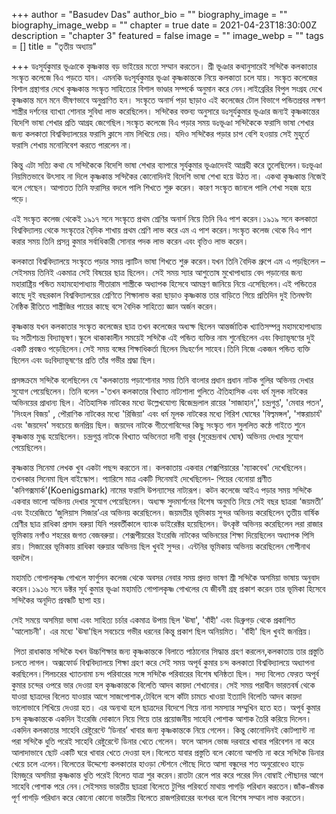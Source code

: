 +++
author = "Basudev Das"
author_bio = ""
biography_image = ""
biography_image_webp = ""
chapter = true
date = 2021-04-23T18:30:00Z
description = "chapter 3"
featured = false
image = ""
image_webp = ""
tags = []
title = "তৃতীয় অধ্যায়"

+++
ডঃসূর্যকুমার ভূঞাকে কৃষ্ণকান্ত বড় ভাইয়ের মতো সম্মান করতেন। শ্রী ভূঞার কথানুসারেই সন্দিকৈ কলকাতার সংস্কৃত কলেজে বিএ পড়তে যান। এমনকি ডঃসূর্যকুমার ভূঞা কৃষ্ণকান্তকে নিয়ে কলকাতা চলে যায়। সংস্কৃত কলেজের বিশাল গ্রন্থাগার দেখে কৃষ্ণকান্ত সংস্কৃত সাহিত্যের বিশাল ভাণ্ডার সম্পর্কে অনুমান করে নেন।লাইব্রেরির বিপুল সংগ্রহ দেখে কৃষ্ণকান্ত মনে মনে ভীষণভাবে অনুপ্রাণিত হন। সংস্কৃতে অনার্স পড়া ছাড়াও এই কলেজের টোল বিভাগে পন্ডিতপ্রবর লক্ষণ শাস্ত্রীর দর্শনের ব্যাখ্যা শোনার সুবিধা লাভ করেছিলেন। সন্দিকৈর বক্তব্য অনুসারে ডঃসূর্যকুমার ভূঞার জন্যই কৃষ্ণকান্তের বিদেশি ভাষা শেখার প্রতি আগ্রহ জেগেছিল।সংস্কৃত কলেজে বিএ পড়ার সময় ডঃভূঞা সন্দিকৈকে ফরাসি ভাষা শেখার জন্য কলকাতা বিশ্ববিদ্যালয়ের ফরাসি ক্লাসে নাম লিখিয়ে দেয়। যদিও সন্দিকৈর পড়ার চাপ বেশি হওয়ায় সেই মুহূর্তে ফরাসি শেখায় মনোনিবেশ করতে পারলেন না।

কিন্তু এটা সত্যি কথা যে সন্দিকৈকে বিদেশি ভাষা শেখার ব্যাপারে সূর্যকুমার ভূঞাদেবই আগ্রহী করে তুলেছিলেন।ডঃভূঞা নিয়মিতভাবে উৎসাহ না দিলে কৃষ্ণকান্ত সন্দিকৈর কোনোদিনই বিদেশি ভাষা শেখা হয়ে উঠত না। একথা কৃষ্ণকান্ত নিজেই বলে গেছেন। আপাতত তিনি ফরাসির বদলে পালি শিখতে শুরু করেন। কারণ সংস্কৃত জানলে পালি শেখা সহজ হয়ে পড়ে।

এই সংস্কৃত কলেজ থেকেই ১৯১৭ সনে সংস্কৃতে প্রথম শ্রেণির অনার্স নিয়ে তিনি বিএ পাশ করেন।১৯১৯ সনে কলকাতা বিশ্ববিদ্যালয় থেকে সংস্কৃতের বৈ্দিক শাখায় প্রথম শ্রেণি লাভ করে এম এ পাশ করেন।সংস্কৃত কলেজ থেকে বিএ পাশ করার সময় তিনি প্রসন্ন কুমার সর্বাধিকারী সোনার পদক লাভ করেন এবং বৃত্তিও লাভ করেন।

কলকাতা বিশ্ববিদ্যালয়ে সংস্কৃতে পড়ার সময় ল্যাটিন ভাষা শিখতে শুরু করেন।যখন তিনি বৈদিক গ্রুপে এম এ পড়ছিলেন –সেইসময় তিনিই একমাত্র সেই বিষয়ের ছাত্র ছিলেন। সেই সময় স্যার আশুতোষ মুখোপাধ্যায় বেদ পড়ানোর জন্য মহারাষ্ট্রিয় পন্ডিত মহামহোপাধ্যায় সীতারাম শাস্ত্রীকে অধ্যাপক হিসেবে আমন্ত্রণ জানিয়ে নিয়ে এসেছিলেন।এই পন্ডিতের কাছে দুই বছরকাল বিশ্ববিদ্যালয়ের শ্রেণিতে শিক্ষালাভ করা ছাড়াও কৃষ্ণকান্ত তার বাড়িতে গিয়ে প্রতিদিন দুই তিনঘণ্টা নৈষ্ঠিক রীতিতে শাস্ত্রীজির পায়ের কাছে বসে বৈদিক সাহিত্যে জ্ঞান অর্জন করেন।

কৃষ্ণকান্ত যখন কলকাতার সংস্কৃত কলেজের ছাত্র তখন কলেজের অধ্যক্ষ ছিলেন আন্তর্জাতিক খ্যাতিসম্পন্ন মহামহোপাধ্যায় ডঃ সতীশচন্দ্র বিদ্যাভূষণ।স্কুলে থাকাকালীন সময়েই সন্দিকৈ এই পন্ডিত ব্যক্তির নাম শুনেছিলেন এবং বিদ্যাভূষণের দুই একটি প্রবন্ধও পড়েছিলেন।সেই সময় বঙ্গের শিক্ষাধিকর্তা ছিলেন মিঃহর্ণেল সাহেব।তিনি নিজে একজন পন্ডিত ব্যক্তি ছিলেন এবং ডঃবিদ্যাভূষণের প্রতি তাঁর গভীর শ্রদ্ধা ছিল।

প্রসঙ্গক্রমে সন্দিকৈ বলেছিলেন যে 'কলকাতায় পড়াশোনার সময় তিনি বাংলার প্রধান প্রধান নাটক গুলির অভিনয় দেখার সুযোগ পেয়েছিলেন। তিনি বলেন -'তখন কলকাতার বিখ্যাত নাট্যশালা গুলিতে ঐতিহাসিক এবং ধর্ম মূলক নাটকের অভিনয়ের প্রাধান্য ছিল। ঐতিহাসিক নাটকের মধ্যে উল্লেখযোগ্য দ্বিজেন্দ্রলাল রায়ের 'সাজাহান',' চন্দ্রগুপ্ত', 'মেবার পতন', 'সিংহল বিজয়' , পৌরাণিক নাটকের মধ্যে 'রিজিয়া' এবং ধর্ম মূলক নাটকের মধ্যে গিরিশ ঘোষের 'বিল্বমঙ্গল', 'শঙ্করাচার্য' এবং 'জয়দেব' সবচেয়ে জনপ্রিয় ছিল। জয়দেব নাটকে গীতগোবিন্দের কিছু সংস্কৃত গান সুললিত কন্ঠে গাইতে শুনে কৃষ্ণকান্ত মুগ্ধ হয়েছিলেন। চন্দ্রগুপ্ত নাটকে বিখ্যাত অভিনেতা দানী বাবুর (সুরেন্দ্রনাথ ঘোষ) অভিনয় দেখার সুযোগ পেয়েছিলেন।

কৃষ্ণকান্ত সিনেমা লেখক খুব একটা পছন্দ করতেন না। কলকাতায় একবার শেক্সপিয়ারের 'ম্যাকবেথ' দেখেছিলেন। তখনকার সিনেমা ছিল বাইস্কোপ। প্যারিসে মাত্র একটি সিনেমাই দেখেছিলেন- পিয়ের বেনোয়া প্রণীত 'কনিগক্সমার্ক'(Koenigsmark) নামের ফরাসি উপন্যাসের নাট্যরূপ। কটন কলেজে আইএ পড়ার সময় সন্দিকৈ একবার ভালো অভিনয় দেখার সুযোগ পেয়েছিলেন। অধ্যক্ষ সুদমার্শনের বিশেষ অনুমতি নিয়ে সেই বছর ছাত্ররা ‘জয়মতী’ এবং ইংরেজিতে ‘জুলিয়াস সিজার’এর অভিনয় করেছিলেন। জয়মতীর ভূমিকায় সুন্দর অভিনয় করেছিলেন তৃতীয় বার্ষিক শ্রেণীর ছাত্র রাধিকা প্রসাদ বরুয়া যিনি পরবর্তীকালে ব্যাংক ডাইরেক্টর হয়েছিলেন। উৎকৃষ্ট অভিনয় করেছিলেন লরা রাজার ভূমিকায় নগাঁও শহরের জগত বেজবরুয়া। শেক্সপীয়রের ইংরেজি নাটকের অভিনয়ের শিক্ষা দিয়েছিলেন অধ্যাপক পিসি রায়। সিজারের ভূমিকায় রাধিকা বরুয়ার অভিনয় ছিল খুবই সুন্দর। এন্টনির ভূমিকায় অভিনয় করেছিলেন গোপীনাথ বরদলৈ।

মহামতি গোপালকৃষ্ণ গোখলে ফার্গুসন কলেজ থেকে অবসর নেবার সময় প্রদত্ত ভাষণ শ্রী সন্দিকৈ অসমিয়া ভাষায় অনুবাদ করেন।১৯১৬ সনে ডক্টর সূর্য কুমার ভূঞা মহামতি গোপালকৃষ্ণ গোখলের যে জীবনী গ্রন্থ প্রকাশ করেন তার ভূমিকা হিসেবে সন্দিকৈর অনূদিত প্রবন্ধটি ছাপা হয়।

সেই সময়ে অসমিয়া ভাষা এবং সাহিত্য চর্চার একমাত্র উপায় ছিল 'ঊষা', 'বাঁহী' এবং ডিব্রুগড় থেকে প্রকাশিত 'আলোচনী'। এর মধ্যে 'ঊষা'ছিল সবচেয়ে গভীর ধরনের কিন্তু প্রকাশ ছিল অনিয়মিত। 'বাঁহী' ছিল খুবই জনপ্রিয়।

‌ পিতা রাধাকান্ত সন্দিকৈ যখন উচ্চশিক্ষার জন্য কৃষ্ণকান্তকে বিলাতে পাঠানোর সিদ্ধান্ত গ্রহণ করলেন,কলকাতায় তার প্রস্তুতি চলতে লাগল। অক্সফোর্ড বিশ্ববিদ্যালয়ে শিক্ষা গ্রহণ করে সেই সময় অপূর্ব কুমার চন্দ কলকাতা বিশ্ববিদ্যালয়ে অধ্যাপনা করছিলেন।শিলচরের খ্যাতনামা চন্দ পরিবারের সঙ্গে সন্দিকৈ পরিবারের বিশেষ ঘনিষ্ঠতা ছিল। সদ্য বিলেত ফেরত অপূর্ব কুমার চন্দের ওপরে ভার দেওয়া হল কৃষ্ণকান্তকে বিলেতি আদব কায়দা শেখানোর। সেই সময় পরাধীন ভারতবর্ষ থেকে যাওয়া ছাত্রদের বিলেত যাওয়ার আগে সাজপোশাক,টেবিলে বসে কাঁটা চামচে খাওয়া ইত্যাদি বিলেতি আদব কায়দা ভালোভাবে শিখিয়ে দেওয়া হত। এর অন্যথা হলে ছাত্রদের বিদেশে গিয়ে নানা সমস্যার সম্মুখিন হতে হত। অপূর্ব কুমার চন্দ কৃষ্ণকান্তকে একদিন ইংরেজি দোকানে নিয়ে গিয়ে তার প্রয়োজনীয় সাহেবি পোশাক আশাক তৈরি করিয়ে দিলেন। একদিন কলকাতার সাহেবি রেষ্টুরেন্টে ‘ডিনার’ খাবার জন্য কৃষ্ণকান্তকে নিয়ে গেলেন। কিন্তু কোনোদিনই কোটপ্যান্ট না পরা সন্দিকৈ ধুতি পরেই সাহেবি রেষ্টুরেন্টে ডিনার খেতে গেলেন। ফলে আসল ভোজ দরবারে খাবার পরিবেশন না করে আলাদাভাবে ছোট একটি ঘরে খাবার খেতে দেওয়া হল।বিলেতে যাবার প্রস্তুতি বলে কোনো আপত্তি না করে সন্দিকৈ ডিনার খেয়ে চলে এলেন।বিলেতের উদ্দেশ্যে কলকাতার হাওড়া স্টেশনে পৌছে দিতে আসা বন্ধুদের শত অনুরোধেও হাড়ে হিমজুরে অসমিয়া কৃষ্ণকান্ত ধুতি পরেই বিলেত যাত্রা শুর করেন।রাতটা রেলে পার করে পরের দিন বোম্বাই পৌছানর আগে সাহেবি পোশাক পরে নেন।সেইসময় ভারতীয় ছাত্ররা বিলেতে টুপির পরিবর্তে মাথায় পাগড়ি পরিধান করতেন।জাঁক-জঁমক পূর্ণ পাগড়ি পরিধান করে কোনো কোনো ভারতীয় বিলেতে রাজপরিবারের বংশধর বলে বিশেষ সম্মান লাভ করতেন।